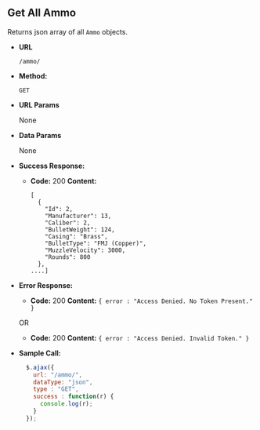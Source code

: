 **Get All Ammo**
----
  Returns json array of all `Ammo` objects.

* **URL**

  `/ammo/`

* **Method:**

  `GET`

*  **URL Params**

   None

* **Data Params**

  None

* **Success Response:**

  * **Code:** 200
    **Content:**
    ```
    [
	  {
	    "Id": 2,
	    "Manufacturer": 13,
	    "Caliber": 2,
	    "BulletWeight": 124,
	    "Casing": "Brass",
	    "BulletType": "FMJ (Copper)",
	    "MuzzleVelocity": 3000,
	    "Rounds": 800
	  },
    ....]
    ```

* **Error Response:**

  * **Code:** 200
    **Content:** `{ error : "Access Denied. No Token Present." }`

   OR

  * **Code:** 200
      **Content:** `{ error : "Access Denied. Invalid Token." }`

* **Sample Call:**

  ```javascript
    $.ajax({
      url: "/ammo/",
      dataType: "json",
      type : "GET",
      success : function(r) {
        console.log(r);
      }
    });
  ```

